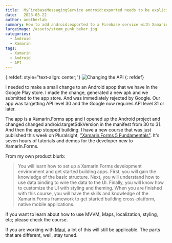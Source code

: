 ```yaml
---
title:  MyFirebaseMessagingService android:exported needs to be explicitly specified
date:   2023-03-22
author: anotherlab
summary: How to add android:exported to a Firebase service with Xamarin Android
largeimage: /assets/steam_punk_beker.jpg
categories: 
  - Android
  - Xamarin
tags: 
  - Xamarin
  - Android
  - API
---
```

{:refdef: style="text-align: center;"}
![Changing the API](//assets/steam_punk_beker.jpg)
{: refdef}

I needed to make a small change to an Android apop that we have in the Google Play store. I made the change, generated a new apk and we submitted to the app store. And was immediately rejected by Google. Our app was targetting API level 30 and the Google now requires API level 31 or later.

The app is a Xamarin.Forms app and I opened up the Android project and changed changed android:targetSdkVersion in the manifest from 30 to 31. And then the app stopped building.
I have a new course that was just published this week on Pluralsight, ["Xamarin.Forms 5 Fundamentals"](http://www.pluralsight.com/courses/xamarin-forms-5-fundamentals.). It's seven hours of tutorials and demos for the developer new to Xamarin.Forms.

From my own product blurb:
> You will learn how to set up a Xamarin.Forms development environment and get started building apps. First, you will gain the knowledge of the basic structure. Next, you will understand how to use data binding to wire the data to the UI. Finally, you will know how to customize the UI with styling and theming. When you are finished with this course, you will have the skills and knowledge of the Xamarin.Forms framework to get started building cross-platform, native mobile applications.

If you want to learn about how to use MVVM, Maps, localization, styling, etc; please check the course.

If you are working with [Maui](https://learn.microsoft.com/en-us/dotnet/maui?WT.mc_id=DT-MVP-5000200), a lot of this will still be applicable. The parts that are different, well, stay tuned.
